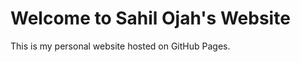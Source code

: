<!DOCTYPE html>
<html>
<head>
  <meta charset="UTF-8">
  <title>Sahil Ojah</title>
</head>
<body>
  <h1>Welcome to Sahil Ojah's Website</h1>
  <p>This is my personal website hosted on GitHub Pages.</p>
</body>
</html>
